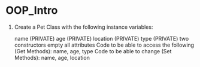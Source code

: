 # OOP_Intro
1. Create a Pet Class with the following instance variables: 

    name (PRIVATE) 
    age (PRIVATE) 
    location (PRIVATE) 
    type (PRIVATE) 
    two constructors empty all attributes 
    Code to be able to access the following (Get Methods): 
    name, age, type 
    Code to be able to change (Set Methods): 
    name, age, location  
